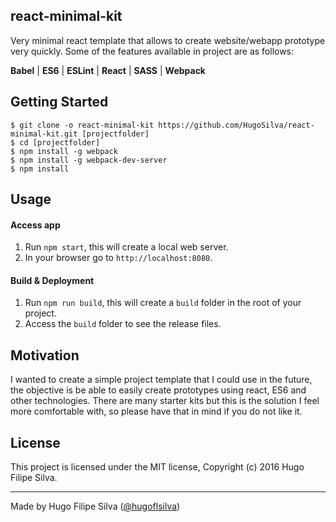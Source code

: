 ## react-minimal-kit

Very minimal react template that allows to create website/webapp prototype very quickly. Some of the features available in project are as follows:

**Babel** | **ES6** | **ESLint** | **React** | **SASS** | **Webpack**
## Getting Started

```shell
$ git clone -o react-minimal-kit https://github.com/HugoSilva/react-minimal-kit.git [projectfolder]
$ cd [projectfolder]
$ npm install -g webpack
$ npm install -g webpack-dev-server
$ npm install
```
## Usage

#### Access app
1. Run `npm start`, this will create a local web server.
2. In your browser go to `http://localhost:8080`.

#### Build & Deployment
1. Run `npm run build`, this will create a `build` folder in the root of your project.
2. Access the `build` folder to see the release files.

## Motivation

I wanted to create a simple project template that I could use in the future, the objective is be able to easily create prototypes using react, ES6 and other technologies. There are many starter kits but this is the solution I feel more comfortable with, so please have that in mind if you do not like it.

## License

This project is licensed under the MIT license, Copyright (c) 2016 Hugo Filipe Silva.

---
Made by Hugo Filipe Silva ([@hugoflsilva](https://twitter.com/hugoflsilva))
